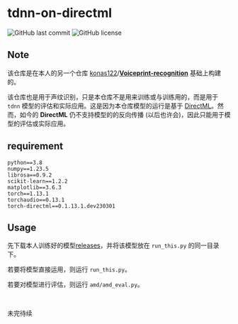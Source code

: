 # tdnn-on-directml

![GitHub last commit](https://img.shields.io/github/last-commit/konas122/tdnn-on-directml)
![GitHub license](https://img.shields.io/github/license/konas122/tdnn-on-directml?style=flat-square)

## Note

该仓库是在本人的另一个仓库 [konas122](https://github.com/konas122)/**[Voiceprint-recognition](https://github.com/konas122/Voiceprint-recognition)** 基础上构建的。

该仓库也是用于声纹识别，只是本仓库不是用来训练或与训练用的，而是用于 `tdnn` 模型的评估和实际应用。这是因为本仓库模型的运行是基于 [DirectML](https://github.com/microsoft/DirectML)。然而，如今的 **DirectML** 仍不支持模型的的反向传播 (以后也许会)，因此只能用于模型的评估或实际应用。



## requirement

```
python==3.8
numpy==1.23.5
librosa==0.9.2
scikit-learn==1.2.2
matplotlib==3.6.3
torch==1.13.1
torchaudio==0.13.1
torch-directml==0.1.13.1.dev230301
```



## Usage

先下载本人训练好的模型[releases](https://github.com/konas122/tdnn-on-directml/releases)，并将该模型放在 `run_this.py` 的同一目录下。

若要将模型直接运用，则运行 `run_this.py`。

若要对模型进行评估，则运行 `amd/amd_eval.py`。

​	

未完待续
